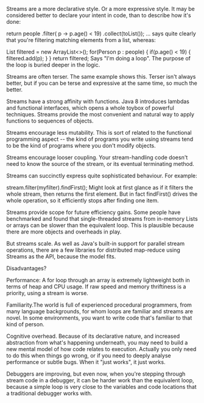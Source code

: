Streams are a more declarative style. Or a more expressive style. It may be considered better to declare your intent in code, than to describe how it's done:

 return people
     .filter( p -> p.age() < 19)
     .collect(toList());
... says quite clearly that you're filtering matching elements from a list, whereas:

 List<Person> filtered = new ArrayList<>();
 for(Person p : people) {
     if(p.age() < 19) {
         filtered.add(p);
     }
 }
 return filtered;
Says "I'm doing a loop". The purpose of the loop is buried deeper in the logic.

Streams are often terser. The same example shows this. Terser isn't always better, but if you can be terse and expressive at the same time, so much the better.

Streams have a strong affinity with functions. Java 8 introduces lambdas and functional interfaces, which opens a whole toybox of powerful techniques. Streams provide the most convenient and natural way to apply functions to sequences of objects.

Streams encourage less mutability. This is sort of related to the functional programming aspect -- the kind of programs you write using streams tend to be the kind of programs where you don't modify objects.

Streams encourage looser coupling. Your stream-handling code doesn't need to know the source of the stream, or its eventual terminating method.

Streams can succinctly express quite sophisticated behaviour. For example:

 stream.filter(myfilter).findFirst();
Might look at first glance as if it filters the whole stream, then returns the first element. But in fact findFirst() drives the whole operation, so it efficiently stops after finding one item.

Streams provide scope for future efficiency gains. Some people have benchmarked and found that single-threaded streams from in-memory Lists or arrays can be slower than the equivalent loop. This is plausible because there are more objects and overheads in play.

But streams scale. As well as Java's built-in support for parallel stream operations, there are a few libraries for distributed map-reduce using Streams as the API, because the model fits.

Disadvantages?

Performance: A for loop through an array is extremely lightweight both in terms of heap and CPU usage. If raw speed and memory thriftiness is a priority, using a stream is worse.

Familiarity.The world is full of experienced procedural programmers, from many language backgrounds, for whom loops are familiar and streams are novel. In some environments, you want to write code that's familiar to that kind of person.

Cognitive overhead. Because of its declarative nature, and increased abstraction from what's happening underneath, you may need to build a new mental model of how code relates to execution. Actually you only need to do this when things go wrong, or if you need to deeply analyse performance or subtle bugs. When it "just works", it just works.

Debuggers are improving, but even now, when you're stepping through stream code in a debugger, it can be harder work than the equivalent loop, because a simple loop is very close to the variables and code locations that a traditional debugger works with.
